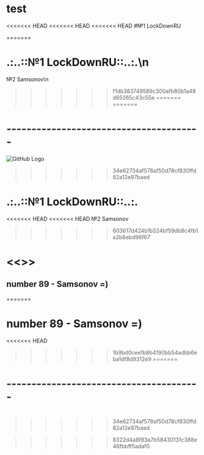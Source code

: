 # test
<<<<<<< HEAD
<<<<<<< HEAD
<<<<<<< HEAD
#№1 LockDownRU

=======
# .:..::№1 LockDownRU::..:.\n
№2 Samsonov\n
>>>>>>> f1db383749589c300afb80b1a48d65265c43c55e
=======
=======
# ---------------------------------------
![GitHub Logo](http://www.crowndeliandcatering.com/wp-content/uploads/2014/12/Crown-Icon_transparency_02.png)
>>>>>>> 34e62734af578af50d78cf830ffd82a12e97baed
# .:..::№1 LockDownRU::..:.
<<<<<<< HEAD
<<<<<<< HEAD
№2 Samsonov
>>>>>>> 603617d424b1b524bf59db8c4fb1a2b8ebd96f67

<<<Silitski>>>
=======
## number 89 - Samsonov =)
=======
# number 89 - Samsonov =)
<<<<<<< HEAD
>>>>>>> 1b9bd0cee1b8b4190bb54adbb6eba1df8d9312e9
=======
# ---------------------------------------
#
#

>>>>>>> 34e62734af578af50d78cf830ffd82a12e97baed

>>>>>>> 8322d4a8f83a7b58430131c388e46fbbff5adaf0
